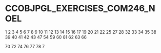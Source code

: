 # CCOBJPGL_EXERCISES_COM246_NOEL


1
2
3
4
5
6
7
8
9
10
11
12
13
14
15
16
17
19
20
21
22
25
27
28
32
33
34
35
38
39
40
41
42
43
47
54
59
60
61
62
63
66

70
72
74
76
77
78
7
